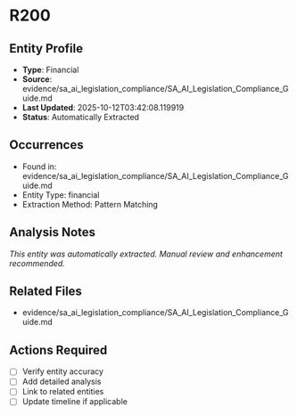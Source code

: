 # R200

## Entity Profile
- **Type**: Financial
- **Source**: evidence/sa_ai_legislation_compliance/SA_AI_Legislation_Compliance_Guide.md
- **Last Updated**: 2025-10-12T03:42:08.119919
- **Status**: Automatically Extracted

## Occurrences
- Found in: evidence/sa_ai_legislation_compliance/SA_AI_Legislation_Compliance_Guide.md
- Entity Type: financial
- Extraction Method: Pattern Matching

## Analysis Notes
*This entity was automatically extracted. Manual review and enhancement recommended.*

## Related Files
- evidence/sa_ai_legislation_compliance/SA_AI_Legislation_Compliance_Guide.md

## Actions Required
- [ ] Verify entity accuracy
- [ ] Add detailed analysis
- [ ] Link to related entities
- [ ] Update timeline if applicable
